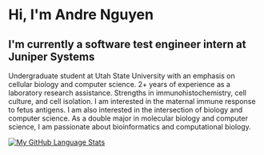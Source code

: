 # Hi, I'm Andre Nguyen

## I'm currently a software test engineer intern at Juniper Systems 

Undergraduate student at Utah State University with an emphasis on cellular biology and computer science. 2+ years of experience as a laboratory research assistance. Strengths in immunohistochemistry, cell culture, and cell isolation. I am interested in the maternal immune response to fetus antigens. I am also interested in the intersection of biology and computer science. As a double major in molecular biology and computer science, I am passionate about bioinformatics and computational biology.

<!--   <img alt="GIF" src="https://github.com/AndreNguyen124/AndreNguyen124/blob/main/doge.gif" width="500" height="320" class = "center" /> -->




[![My GitHub Language Stats](https://github-readme-stats.vercel.app/api/top-langs/?username=AndreNguyen124&langs_count=5&theme=tokyonight)]()

<!-- <a href="https://hits.seeyoufarm.com"><img src="https://hits.seeyoufarm.com/api/count/incr/badge.svg?url=https%3A%2F%2Fgithub.com%2FAndreNguyen124%2FAndreNguyen124&count_bg=%234B6587&title_bg=%23000000&icon=&icon_color=%23000000&title=Visitors&edge_flat=false"/></a> -->

<!---
AndreNguyen124/AndreNguyen124 is a ✨ special ✨ repository because its `README.md` (this file) appears on your GitHub profile.
You can click the Preview link to take a look at your changes.
--->
